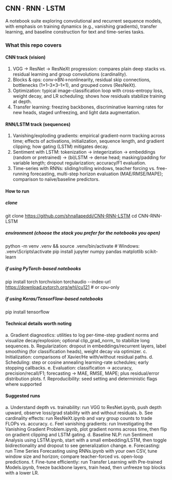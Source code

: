 
## CNN · RNN · LSTM
A notebook suite exploring convolutional and recurrent sequence models, with emphasis on training dynamics (e.g., vanishing gradients), transfer learning, and baseline construction for text and time-series tasks.

### What this repo covers
#### CNN track (vision)

1. VGG → ResNet → ResNeXt progression: compares plain deep stacks vs. residual learning and group convolutions (cardinality).
2. Blocks & ops: conv→BN→nonlinearity, residual skip connections, bottlenecks (1×1–3×3–1×1), and grouped convs (ResNeXt).
3. Optimization: typical image-classification loop with cross-entropy loss, weight decay, and LR scheduling; shows how residuals stabilize training at depth.
4. Transfer learning: freezing backbones, discriminative learning rates for new heads, staged unfreezing, and light data augmentation.

#### RNN/LSTM track (sequences)

1. Vanishing/exploding gradients: empirical gradient-norm tracking across time; effects of activations, initialization, sequence length, and gradient clipping; how gating (LSTM) mitigates decay.
2. Sentiment with LSTM: tokenization → integerization → embeddings (random or pretrained) → (bi)LSTM → dense head; masking/padding for variable length; dropout regularization; accuracy/F1 evaluation.
3. Time-series with RNNs: sliding/rolling windows, teacher forcing vs. free-running forecasting, multi-step horizon evaluation (MAE/RMSE/MAPE); comparison to naïve/baseline predictors.

#### How to run
##### clone
git clone https://github.com/shnallapeddi/CNN-RNN-LSTM
cd CNN-RNN-LSTM

##### environment (choose the stack you prefer for the notebooks you open)
python -m venv .venv && source .venv/bin/activate   # Windows: .venv\Scripts\activate
pip install jupyter numpy pandas matplotlib scikit-learn

##### if using PyTorch-based notebooks
pip install torch torchvision torchaudio --index-url https://download.pytorch.org/whl/cu121  # or cpu-only

##### if using Keras/TensorFlow-based notebooks
pip install tensorflow

#### Technical details worth noting

a. Gradient diagnostics: utilities to log per-time-step gradient norms and visualize decay/explosion; optional clip_grad_norm_ to stabilize long sequences.
b. Regularization: dropout in embeddings/recurrent layers, label smoothing (for classification heads), weight decay via optimizer.
c. Initialization: comparisons of Xavier/He with/without residual paths.
d. Scheduling: step or cosine annealing learning-rate schedules; early stopping callbacks.
e. Evaluation: classification → accuracy, precision/recall/F1; forecasting → MAE, RMSE, MAPE; plus residual/error distribution plots.
f. Reproducibility: seed setting and deterministic flags where supported

#### Suggested runs
a. Understand depth vs. trainability: run VGG to ResNet.ipynb, push depth upward, observe loss/grad stability with and without residuals.
b. See cardinality effects: run ResNeXt.ipynb and vary group counts to trade FLOPs vs. accuracy.
c. Feel vanishing gradients: run Investigating the Vanishing Gradient Problem.ipynb, plot gradient norms across time, then flip on gradient clipping and LSTM gating.
d. Baseline NLP: run Sentiment Analysis using LSTM.ipynb, start with a small embedding/LSTM, then toggle bidirectionality and dropout to see generalization change.
e. Forecasting: run Time Series Forecasting using RNNs.ipynb with your own CSV, tune window size and horizon; compare teacher-forced vs. open-loop predictions.
f. Fine-tune efficiently: run Transfer Learning with Pre-trained Models.ipynb, freeze backbone layers, train head, then unfreeze top blocks with a lower LR.





